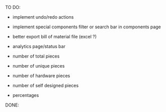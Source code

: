 TO DO:

- implement undo/redo actions
- implement special components filter or search bar in components page

- better export bill of material file (excel ?)

- analytics page/status bar
- number of total pieces
- number of unique pieces
- number of hardware pieces
- number of self designed pieces
- percentages

DONE:
